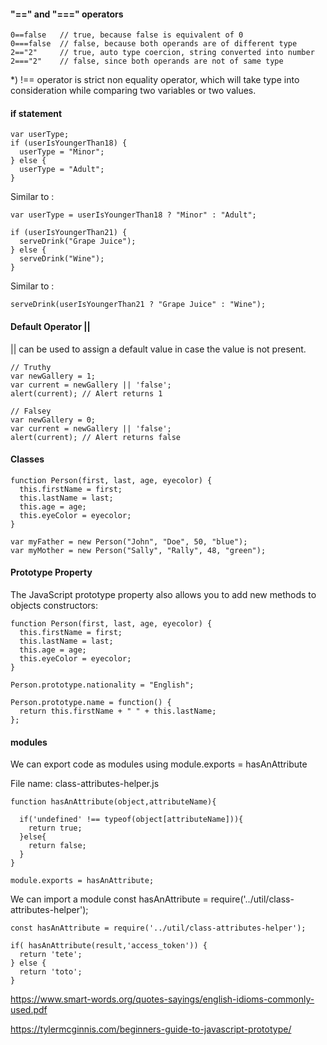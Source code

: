 
#### "==" and "===" operators

```
0==false   // true, because false is equivalent of 0
0===false  // false, because both operands are of different type
2=="2"     // true, auto type coercion, string converted into number
2==="2"    // false, since both operands are not of same type
```

*)  !== operator is strict non equality operator, which will take type into consideration while comparing two variables or two values.


#### if statement

````
var userType;
if (userIsYoungerThan18) {
  userType = "Minor";
} else {
  userType = "Adult";
}
````
Similar to :

```
var userType = userIsYoungerThan18 ? "Minor" : "Adult";
```

```
if (userIsYoungerThan21) {
  serveDrink("Grape Juice");
} else {
  serveDrink("Wine");
}
```
Similar to :
```
serveDrink(userIsYoungerThan21 ? "Grape Juice" : "Wine");
```

#### Default Operator ||

|| can be used to  assign a default  value in case the value is not present.

```
// Truthy
var newGallery = 1;
var current = newGallery || 'false';
alert(current); // Alert returns 1
````

````
// Falsey
var newGallery = 0;
var current = newGallery || 'false';
alert(current); // Alert returns false
````


#### Classes

```
function Person(first, last, age, eyecolor) {
  this.firstName = first;
  this.lastName = last;
  this.age = age;
  this.eyeColor = eyecolor;
}

var myFather = new Person("John", "Doe", 50, "blue");
var myMother = new Person("Sally", "Rally", 48, "green");
```

#### Prototype Property

The JavaScript prototype property also allows you to add new methods to objects constructors:

```
function Person(first, last, age, eyecolor) {
  this.firstName = first;
  this.lastName = last;
  this.age = age;
  this.eyeColor = eyecolor;
}
````

```
Person.prototype.nationality = "English";

Person.prototype.name = function() {
  return this.firstName + " " + this.lastName;
};
```


#### modules

We can export code as modules  using module.exports = hasAnAttribute

File name: class-attributes-helper.js
```
function hasAnAttribute(object,attributeName){

  if('undefined' !== typeof(object[attributeName])){
    return true;
  }else{
    return false;
  }
}

module.exports = hasAnAttribute;

```
We can import a module const hasAnAttribute = require('../util/class-attributes-helper');

```
const hasAnAttribute = require('../util/class-attributes-helper');

if( hasAnAttribute(result,'access_token')) {
  return 'tete';
} else {
  return 'toto';
}
```

https://www.smart-words.org/quotes-sayings/english-idioms-commonly-used.pdf

https://tylermcginnis.com/beginners-guide-to-javascript-prototype/
